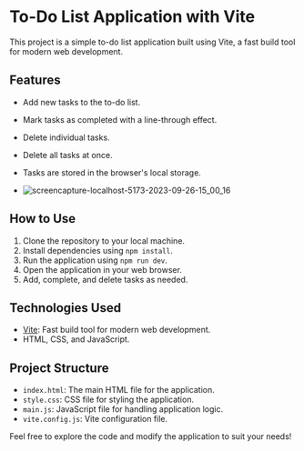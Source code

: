 # To-Do List Application with Vite

This project is a simple to-do list application built using Vite, a fast build tool for modern web development.

## Features

- Add new tasks to the to-do list.
- Mark tasks as completed with a line-through effect.
- Delete individual tasks.
- Delete all tasks at once.
- Tasks are stored in the browser's local storage.

- ![screencapture-localhost-5173-2023-09-26-15_00_16](https://github.com/fahad0samara/vite_To-Do.List/assets/90055525/e047ccff-ce64-4f65-897e-092c4c735e57)


## How to Use

1. Clone the repository to your local machine.
2. Install dependencies using `npm install`.
3. Run the application using `npm run dev`.
4. Open the application in your web browser.
5. Add, complete, and delete tasks as needed.

## Technologies Used

- [Vite](https://vitejs.dev/): Fast build tool for modern web development.
- HTML, CSS, and JavaScript.

## Project Structure

- `index.html`: The main HTML file for the application.
- `style.css`: CSS file for styling the application.
- `main.js`: JavaScript file for handling application logic.
- `vite.config.js`: Vite configuration file.

Feel free to explore the code and modify the application to suit your needs!

